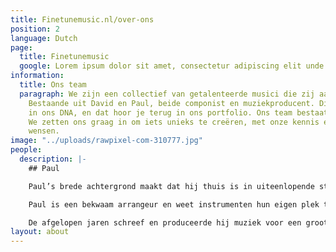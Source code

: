 ```yaml
---
title: Finetunemusic.nl/over-ons
position: 2
language: Dutch
page:
  title: Finetunemusic
  google: Lorem ipsum dolor sit amet, consectetur adipiscing elit unde omnis.
information:
  title: Ons team
  paragraph: We zijn een collectief van getalenteerde musici die zij aan zij werken.
    Bestaande uit David en Paul, beide componist en muziekproducent. Diversiteit zit
    in ons DNA, en dat hoor je terug in ons portfolio. Ons team bestaat uit vakgekken.
    We zetten ons graag in om iets unieks te creëren, met onze kennis en naar jouw
    wensen.
image: "../uploads/rawpixel-com-310777.jpg"
people:
  description: |-
    ## Paul

    Paul’s brede achtergrond maakt dat hij thuis is in uiteenlopende stijlen. Zijn werk als songwriter en producer variëert van het schrijven van catchy popsongs tot het maken van vuige, brutale beats, waarbij een uitgesproken groove altijd voorop staat.

    Paul is een bekwaam arrangeur en weet instrumenten hun eigen plek te geven binnen orkestraal-filmische partijen, swingende jazz-harmonieën, maar ook binnen compacte songstructuren. Deze ambacht verfijnde hij onder andere door zijn ervaring in het schrijven van vocale arrangementen, waarvoor hij diverse internationale prijzen ontving.

    De afgelopen jaren schreef en produceerde hij muziek voor een groot aantal voorstellingen als huiscomponist van Theater Young Ones. Hier ontwikkelde hij een sterk gevoel voor het vertellen van verhalen in zijn muziek, op een manier die iets teweeg brengt bij de luisteraar. Dit zie je ook terug in de gedrevenheid waarmee Paul communiceert met mede-creatieven, zowel binnen als buiten de studio. Hij werkte onder meer samen met Typhoon, Akwasi en The Cool Quest.
layout: about
---
```


